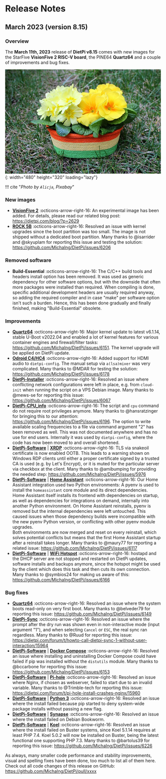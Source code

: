 # Release Notes

## March 2023 (version 8.15)

### Overview

The **March 11th, 2023** release of **DietPi v8.15** comes with new images for the StarFive **VisionFive 2 RISC-V board**, the PINE64 **Quartz64** and a couple of improvements and bug fixes.

![Primrose](../assets/images/dietpi-release-v8_15.jpg){: width="480" height="320" loading="lazy"}

!!! cite "*Photo by `Alicja`, Pixabay*"

### New images

- [**VisionFive 2**](../../hardware/#starfive) :octicons-arrow-right-16: An experimental image has been added. For details, please read our related blog post: <https://dietpi.com/blog/?p=2629>
- [**ROCK 5B**](../../hardware/#radxa) :octicons-arrow-right-16: Resolved an issue with kernel upgrades since the boot partition was too small. The image is not shipped without a dedicated boot partition. Many thanks to @isarrider and @skyuplam for reporting this issue and testing the solution: <https://github.com/MichaIng/DietPi/issues/6206>

### Removed software

- **Build-Essential** :octicons-arrow-right-16: The C/C++ build tools and headers install option has been removed. It was used as generic dependency for other software options, but with the downside that often more packages were installed than required. When compiling is done, specific additional development headers are usually required anyway, so adding the required compiler and in case "make" per software option isn't such a burden. Hence, this has been done gradually and finally finished, making "Build-Essential" obsolete.

### Improvements

- [**Quartz64**](../../hardware/#pine64) :octicons-arrow-right-16: Major kernel update to latest v6.1.14, stable U-Boot v2022.04 and enabled a lot of kernel features for various container engines and firewall/filter tasks: <https://github.com/MichaIng/DietPi/issues/6151>. The kernel upgrade will be applied on DietPi update.
- [**Odroid C4/HC4**](../../hardware/#odroid) :octicons-arrow-right-16: Added support for HDMI audio to `dietpi-config`. The manual setup via `a(lsa)mixer` was very complicated. Many thanks to @MDAR for testing the solution: <https://github.com/MichaIng/DietPi/issues/6178>
- [**DietPi-Installer**](../../hardware/#make-your-own-distribution) :octicons-arrow-right-16: Resolved an issue where conflicting network configurations were left in place, e.g. from `cloud-init` when running the script on a VPS Debian image. Many thanks to @mews-se for reporting this issue: <https://github.com/MichaIng/DietPi/issues/6067>
- [**DietPi-CPU_info**](../../dietpi_tools/misc_tools/#dietpi-cpu-info) :octicons-arrow-right-16: The script and `cpu` command do not require root privileges anymore. Many thanks to @hansratzinger for bringing this to our attention: <https://github.com/MichaIng/DietPi/issues/6196>. The option to write available scaling frequencies to a file via command argument "2" has been removed as well. This was not documented anywhere and has no use for end users. Internally it was used by `dietpi-config`, where the code has now been moved to and overall shortened.
- [**DietPi-Software**](../../dietpi_tools/software_installation/#dietpi-software) | [**XRDP**](../../software/remote_desktop/#xrdp) :octicons-arrow-right-16: TLS via snakeoil certificate is now enabled OOTB. This leads to a warning shown on Windows RDP clients until either a proper certificate signed by a trusted CA is used (e.g. by Let's Encrypt), or it is muted for the particular server via checkbox at the client. Many thanks to @amibumping for providing the needed step: <https://github.com/MichaIng/DietPi/issues/5976>
- [**DietPi-Software**](../../dietpi_tools/software_installation/#dietpi-software) | [**Home Assistant**](../../software/home_automation/#home-assistant) :octicons-arrow-right-16: Our Home Assistant integration used two Python environments: A pyenv is used to install the `homeassistant` core module and its direct dependencies. Home Assistant itself installs its frontend with dependencies on startup, as well as dependencies for integrations on demand, internally into another Python environment. On Home Assistant reinstalls, pyenv is removed but the internal dependencies were left untouched. This caused issues when those dependency builds were incompatible with the new pyenv Python version, or conflicting with other pyenv module upgrades.  
Both environments are now merged and reset on every reinstall, which solves potential conflicts but means that the first Home Assistant startup after a reinstall takes longer. Many thanks to @maury77 for reporting a related issue: <https://github.com/MichaIng/DietPi/issues/6117>
- [**DietPi-Software**](../../dietpi_tools/software_installation/#dietpi-software) | [**WiFi Hotspot**](../../software/advanced_networking/#wifi-hotspot) :octicons-arrow-right-16: hostapd and the DHCP server are not stopped and restarted on DietPi updates, software installs and backups anymore, since the hotspot might be used by the client which does this task and then cuts its own connection. Many thanks to @symbios24 for making us aware of this: <https://github.com/MichaIng/DietPi/issues/6166>

### Bug fixes

- [**Quartz64**](../../hardware/#pine64) :octicons-arrow-right-16: Resolved an issue where the system boots read-only on very first boot. Many thanks to @belveder79 for reporting this issue: <https://github.com/MichaIng/DietPi/issues/6149>
- [**DietPi-Sync**](../../dietpi_tools/system_maintenance/#dietpi-sync) :octicons-arrow-right-16: Resolved an issue where the prompt after the dry run was shown even in non-interactive mode (input argument "1"), and when selecting `Cancel` or `ESC`, the real sync ran regardless. Many thanks to @Ruud for reporting this issue: <https://dietpi.com/forum/t/howto-call-dietpi-sync-1-without-user-interaction/15964>
- [**DietPi-Software**](../../dietpi_tools/software_installation/#dietpi-software) | [**Docker Compose**](../../software/programming/#docker-compose) :octicons-arrow-right-16: Resolved an issue where installing and uninstalling Docker Compose could have failed if pip was installed without the `distutils` module. Many thanks to @bccarbone for reporting this issue: <https://github.com/MichaIng/DietPi/issues/6153>
- [**DietPi-Software**](../../dietpi_tools/software_installation/#dietpi-software) | [**Pi-hole**](../../software/dns_servers/#pi-hole) :octicons-arrow-right-16: Resolved an issue where Nginx, if chosen as webserver, failed to start due to an invalid variable. Many thanks to @Trimble-tech for reporting this issue: <https://dietpi.com/forum/t/pi-hole-install-crashes-nginx/15960>
- [**DietPi-Software**](../../dietpi_tools/software_installation/#dietpi-software) | [**Python 3**](../../software/programming/#python-3) :octicons-arrow-right-16: Resolved an issue where the install failed because pip started to deny system-wide package installs without passing a new flag.
- [**DietPi-Software**](../../dietpi_tools/software_installation/#dietpi-software) | [**Synapse**](../../software/social/#synapse) :octicons-arrow-right-16: Resolved an issue where the install failed on Debian Bookworm.
- [**DietPi-Software**](../../dietpi_tools/software_installation/#dietpi-software) | [**Koel**](../../software/media/#koel) :octicons-arrow-right-16: Resolved an issue where the install failed on Buster systems, since Koel 5.1.14 requires at least PHP 7.4. Koel 5.0.2 will now be installed on Buster, being the latest functional one supporting PHP 7.3. Many thanks to @bartolus39 for reporting this issue: <https://github.com/MichaIng/DietPi/issues/6226>

As always, many smaller code performance and stability improvements, visual and spelling fixes have been done, too much to list all of them here. Check out all code changes of this release on GitHub: <https://github.com/MichaIng/DietPi/pull/xxxx>
